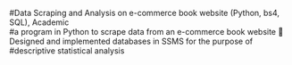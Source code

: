#Data Scraping and Analysis on e-commerce book website (Python, bs4, SQL), Academic                         
#a program in Python to scrape data from an e-commerce book website   Designed and implemented databases in SSMS for the purpose of #descriptive statistical analysis  
